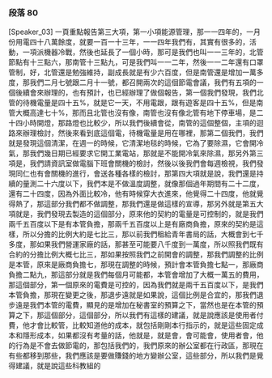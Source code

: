 ### 段落 80

[Speaker_03] 一頁重點報告第三大項，第一小項能源管理，那一一四年的，一月份用電四十八萬餘度，就要一百一十三年，一一四年我們有，其實有很多的，活動，一項派機器冷戰，然後也延長了一個小時，那可是我們也叫一一三年的，北管節點有十三點六，那南管十三點九，可是我們叫一一二年，然後一一二年還有口罩管制，好，北管還是勉強維持，副成長就是有少六百度，但是南管還是增加一萬多度，那我們二月七號跟二月十一號，都召開兩次的這個節電會議，我們有五項的一個後續會來辦理的，也有預計，也已經辦理了做個報告，第一個我們發現，我們北管的待機電量是四十五%，就是它一天，不用電跟，跟有遊客是四十五%，但是南管大概高達七十%，那而且北管也沒有像，南管也沒有像北管有地下停車場，是二十四小時開燈，那路燈也比較少，所以我們後續會從，南管的這個整個，主項的迴路來辦理檢討，然後來看到底這個電，待機電量是用在哪裡，那第二個我們，我們就是發現這個清潔，在週一的時候，它清潔地毯的時候，它為了要除濕，它會開冷氣，那我們幾日期已經要求它開工業電站，那就是不能開冷氣來除濕，那另外第三項是，我們請資訊室做電腦下班會關機的檢討，然後以後我們會每週檢視，我們發現同仁也有會關機的進行，會送各種各樣的檢討，那第四大項就是說，我們還是持續的量測二十六度以下，我們本是不做溫度調整，就像那個過年期間有二十二度，還有二十四度，因為外面比較冷，他有時候穿大衣進來，他覺得二十四度，他就覺得熱了，那這部分我們都不做調整，那我們還是做這樣的宣導，那另外就是第五大項就是，我們發現去製造的這個部分，原來他的契約的電量是可控制的，就是我們兩千五百度以下是有本管負擔，那兩千五百度以上是有廠商負擔，原來的契約是這樣，所以分擔的比例大約是七比三，那以前我們租給青年書局的話，大概會到七千多度，那如果我們營運家廠的話，那甚至可能要八千度到一萬度，所以照我們既有合約的分擔比例大概七比三，那如果按照我們之前開會的調整，那我們調整的比例是本管，原來是廠商負擔七，那現在調整的時候，預計會本管負擔七點一，那廠商負擔二點九，那這部分就是我們每個月可能都，本管會增加了大概一萬五的費用，那這個部分，第一個原來的電費是可控的，因為我們就是兩千五百度以下，是我們本管負擔，那現在變更之後，那退步遠就是如果說，這個比例是合宜的，那我們退步遠是我們本管的電費，顯見的是增加在秘書室的預算之下，當然也是在本管的預算之下，那這個部分，這個部分，所以我們有這樣的建議，就是說應該是使用者付費，他才會比較管，比較知道他的成本，就包括剛剛本行指示的，就是這些固定成本和隱形成本，如果都沒有考量的話，他就是，就是會，會可能會，使用者會，他的行為是不會去做節電的，那包括我們的，我們原來的辦公室都在行政區，那現在有些都移到那些，我們應該是要做賺錢的地方變辦公室，這些部分，所以我們是覺得建議，就是說這些科教組的